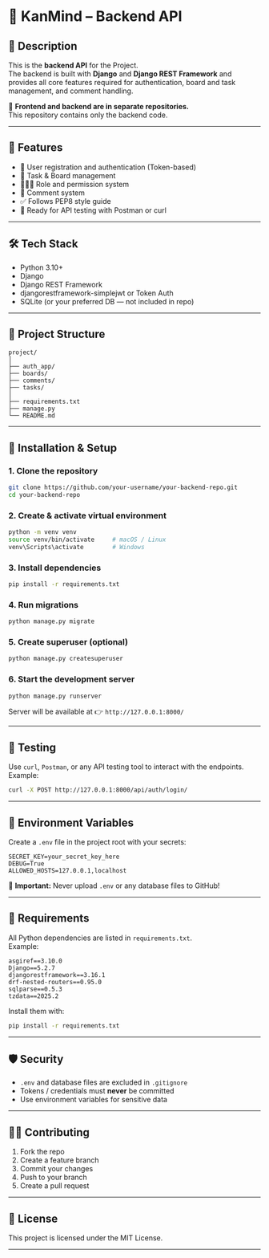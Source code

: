 # 📌 KanMind – Backend API

## 🧾 Description
This is the **backend API** for the Project.  
The backend is built with **Django** and **Django REST Framework** and provides all core features required for authentication, board and task management, and comment handling.

🧠 **Frontend and backend are in separate repositories.**  
This repository contains only the backend code.

---

## 🚀 Features
- 🔐 User registration and authentication (Token-based)  
- 📝 Task & Board management  
- 🧑‍🤝‍🧑 Role and permission system  
- 💬 Comment system  
- ✅ Follows PEP8 style guide  
- 🧪 Ready for API testing with Postman or curl

---

## 🛠️ Tech Stack
- Python 3.10+
- Django
- Django REST Framework
- djangorestframework-simplejwt or Token Auth
- SQLite (or your preferred DB — not included in repo)

---

## 📂 Project Structure
```
project/
│
├── auth_app/
├── boards/
├── comments/
├── tasks/
│
├── requirements.txt
├── manage.py
└── README.md
```

---

## 🧰 Installation & Setup

### 1. Clone the repository
```bash
git clone https://github.com/your-username/your-backend-repo.git
cd your-backend-repo
```

### 2. Create & activate virtual environment
```bash
python -m venv venv
source venv/bin/activate     # macOS / Linux
venv\Scripts\activate        # Windows
```

### 3. Install dependencies
```bash
pip install -r requirements.txt
```

### 4. Run migrations
```bash
python manage.py migrate
```

### 5. Create superuser (optional)
```bash
python manage.py createsuperuser
```

### 6. Start the development server
```bash
python manage.py runserver
```

Server will be available at 👉 `http://127.0.0.1:8000/`

---

## 🧪 Testing
Use `curl`, `Postman`, or any API testing tool to interact with the endpoints.  
Example:
```bash
curl -X POST http://127.0.0.1:8000/api/auth/login/
```

---

## 🔐 Environment Variables
Create a `.env` file in the project root with your secrets:

```
SECRET_KEY=your_secret_key_here
DEBUG=True
ALLOWED_HOSTS=127.0.0.1,localhost
```

🚨 **Important:** Never upload `.env` or any database files to GitHub!

---

## 📜 Requirements
All Python dependencies are listed in `requirements.txt`.  
Example:
```
asgiref==3.10.0
Django==5.2.7
djangorestframework==3.16.1
drf-nested-routers==0.95.0
sqlparse==0.5.3
tzdata==2025.2
```

Install them with:
```bash
pip install -r requirements.txt
```

---

## 🛡️ Security
- `.env` and database files are excluded in `.gitignore`  
- Tokens / credentials must **never** be committed  
- Use environment variables for sensitive data

---

## 🧑‍💻 Contributing
1. Fork the repo  
2. Create a feature branch  
3. Commit your changes  
4. Push to your branch  
5. Create a pull request

---

## 📝 License
This project is licensed under the MIT License.

---
